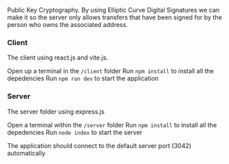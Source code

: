 Public Key Cryptography. By using Elliptic Curve Digital Signatures we can make it so the server only allows transfers that have been signed for by the person who owns the associated address.
 
### Client

The client using react.js and vite.js.

Open up a terminal in the `/client` folder
Run `npm install` to install all the depedencies
Run `npm run dev` to start the application

### Server

The server folder using express.js

Open a terminal within the `/server` folder 
Run `npm install` to install all the depedencies 
Run `node index` to start the server 

The application should connect to the default server port (3042) automatically

